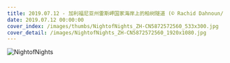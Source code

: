 ```yaml
---
title: 2019.07.12 - 加利福尼亚州雷斯岬国家海岸上的柏树隧道 (© Rachid Dahnoun/Tandem Stills + Motion)
date: 2019.07.12 00:00:00
cover_index: /images/thumbs/NightofNights_ZH-CN5872572560_533x300.jpg
cover_detail: /images/NightofNights_ZH-CN5872572560_1920x1080.jpg
---
```


![NightofNights](/images/NightofNights_ZH-CN5872572560_1920x1080.jpg)
